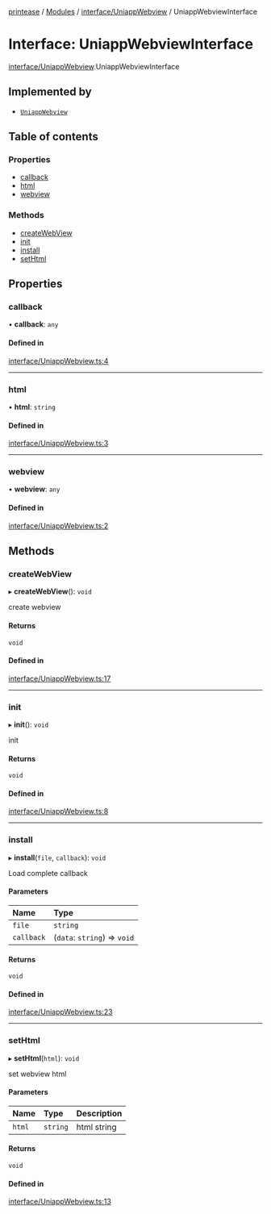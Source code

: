 [printease](../README.md) / [Modules](../modules.md) / [interface/UniappWebview](../modules/interface_UniappWebview.md) / UniappWebviewInterface

# Interface: UniappWebviewInterface

[interface/UniappWebview](../modules/interface_UniappWebview.md).UniappWebviewInterface

## Implemented by

- [`UniappWebview`](../classes/components_uniappWebview.UniappWebview.md)

## Table of contents

### Properties

- [callback](interface_UniappWebview.UniappWebviewInterface.md#callback)
- [html](interface_UniappWebview.UniappWebviewInterface.md#html)
- [webview](interface_UniappWebview.UniappWebviewInterface.md#webview)

### Methods

- [createWebView](interface_UniappWebview.UniappWebviewInterface.md#createwebview)
- [init](interface_UniappWebview.UniappWebviewInterface.md#init)
- [install](interface_UniappWebview.UniappWebviewInterface.md#install)
- [setHtml](interface_UniappWebview.UniappWebviewInterface.md#sethtml)

## Properties

### callback

• **callback**: `any`

#### Defined in

[interface/UniappWebview.ts:4](https://github.com/Liu-Jinshuai/printease/blob/87fa96f/src/interface/UniappWebview.ts#L4)

___

### html

• **html**: `string`

#### Defined in

[interface/UniappWebview.ts:3](https://github.com/Liu-Jinshuai/printease/blob/87fa96f/src/interface/UniappWebview.ts#L3)

___

### webview

• **webview**: `any`

#### Defined in

[interface/UniappWebview.ts:2](https://github.com/Liu-Jinshuai/printease/blob/87fa96f/src/interface/UniappWebview.ts#L2)

## Methods

### createWebView

▸ **createWebView**(): `void`

create webview

#### Returns

`void`

#### Defined in

[interface/UniappWebview.ts:17](https://github.com/Liu-Jinshuai/printease/blob/87fa96f/src/interface/UniappWebview.ts#L17)

___

### init

▸ **init**(): `void`

init

#### Returns

`void`

#### Defined in

[interface/UniappWebview.ts:8](https://github.com/Liu-Jinshuai/printease/blob/87fa96f/src/interface/UniappWebview.ts#L8)

___

### install

▸ **install**(`file`, `callback`): `void`

Load complete callback

#### Parameters

| Name | Type |
| :------ | :------ |
| `file` | `string` |
| `callback` | (`data`: `string`) => `void` |

#### Returns

`void`

#### Defined in

[interface/UniappWebview.ts:23](https://github.com/Liu-Jinshuai/printease/blob/87fa96f/src/interface/UniappWebview.ts#L23)

___

### setHtml

▸ **setHtml**(`html`): `void`

set webview html

#### Parameters

| Name | Type | Description |
| :------ | :------ | :------ |
| `html` | `string` | html string |

#### Returns

`void`

#### Defined in

[interface/UniappWebview.ts:13](https://github.com/Liu-Jinshuai/printease/blob/87fa96f/src/interface/UniappWebview.ts#L13)
